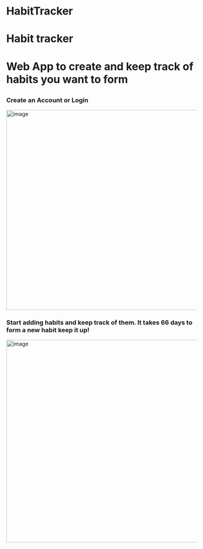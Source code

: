 # HabitTracker
<h1> Habit tracker <h1/>
  <p>Web App to create and keep track of habits you want to form</p>
  
  <h3>Create an Account or Login </h3>
  
  <img width="530" alt="image" src="https://user-images.githubusercontent.com/66212799/197814200-4d7c1ff4-f4b3-41a5-bf69-54cb8a7071b5.png">
  
  <h3> Start adding habits and keep track of them. It takes 66 days to form a new habit keep it up!</h3>

  <img width="537" alt="image" src="https://user-images.githubusercontent.com/66212799/197816175-958ae620-2c81-4ea9-b693-711371387ecd.png">
